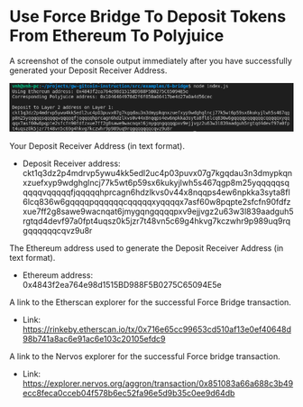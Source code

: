 # Use Force Bridge To Deposit Tokens From Ethereum To Polyjuice

A screenshot of the console output immediately after you have successfully generated your Deposit Receiver Address.

![](./task6.png)

Your Deposit Receiver Address (in text format).

- Deposit Receiver address: ckt1q3dz2p4mdrvp5ywu4kk5edl2uc4p03puvx07g7kgqdau3n3dmypkqnxzuefxyp9wdghglncj77k5wt6p59sx6kukyjlwh5s467qgp8m25yqqqqqsqqqqqvqqqqqfjqqqqqhprcagn6hdzlkvs0v44x8nqqps4ew6npkka3syta8fl6lcq836w6gqqqqpqqqqqqcqqqqqxyqqqqx7asf60w8pqpte2sfcfn90fdfzxue7ff2g8sawe9wacnqat6jmygqngqqqqpxv9ejjvgz2u63w3l839aadguh5rgtqd4devf97a0fpt4uqsz0k5jzr7t48vn5c69g4hkvg7kczwhr9p989uq9rqgqqqqqqcqvz9u8r

The Ethereum address used to generate the Deposit Receiver Address (in text format).

- Ethereum address: 0x4843f2ea764e98d1515BD988F5B0275C65094E5e

A link to the Etherscan explorer for the successful Force Bridge transaction.

- Link: https://rinkeby.etherscan.io/tx/0x716e65cc99653cd510af13e0ef40648d98b741a8ac6e91ac6e103c20105efdc9

A link to the Nervos explorer for the successful Force bridge transaction. 

- Link: https://explorer.nervos.org/aggron/transaction/0x851083a66a688c3b49ecc8feca0cceb04f578b6ec52fa96e5d9b35c0ee9d64db
